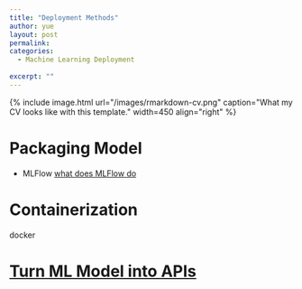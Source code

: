 ```yaml
---
title: "Deployment Methods"
author: yue
layout: post
permalink:
categories:
  - Machine Learning Deployment
  
excerpt: ""
---
```


{% include image.html url="/images/rmarkdown-cv.png" caption="What my CV looks like with this template." width=450 align="right" %}

# Packaging Model
- MLFlow
[what does MLFlow do](https://towardsdatascience.com/getting-started-with-mlflow-52eff8c09c61)


# Containerization
docker

# [Turn ML Model into APIs](https://www.datacamp.com/community/tutorials/machine-learning-models-api-python)
